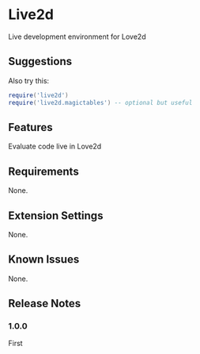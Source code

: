 # Live2d

Live development environment for Love2d

## Suggestions

Also try this:

```lua
require('live2d')
require('live2d.magictables') -- optional but useful
```

## Features

Evaluate code live in Love2d

## Requirements

None.

## Extension Settings

None.

## Known Issues

None.

## Release Notes

### 1.0.0

First
